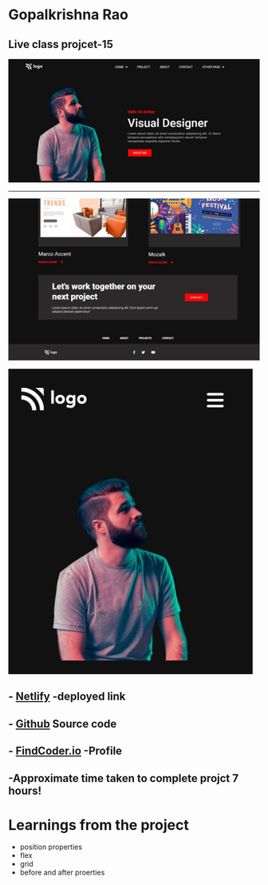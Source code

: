 
# **Gopalkrishna Rao**


## Live class projcet-15
![preview](./screenshot/Capture.JPG)

***
![preview](./screenshot/Capture2.JPG)


![responsive](./screenshot/responsive.JPG)




## - [Netlify](https://lcproject15porfoliapage.netlify.app/) -deployed link


## -  [Github](https://github.com/GopalkrishaRao/WebDev/tree/main/LC%20Project%2015) Source code

## -  [FindCoder.io](https://www.findcoder.io/u/hrgkrao) -Profile 

## -Approximate time taken to complete projct **7 hours!**

# __Learnings from the project__
- position properties
- flex 
- grid
- before and after proerties











